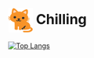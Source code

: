 # <img src="./cat icon.png" width="50" height="50" align="center">&nbsp;Chilling
[![Top Langs](https://github-readme-stats.vercel.app/api/top-langs/?username=two-six)](https://github.com/anuraghazra/github-readme-stats)

